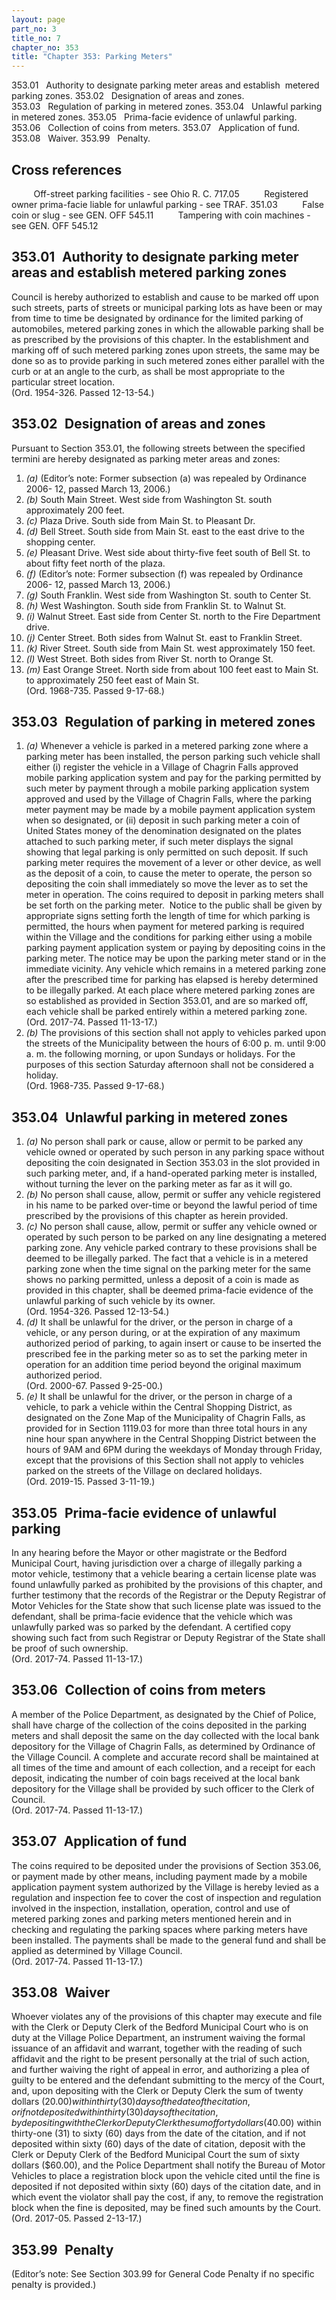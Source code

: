 ```yaml
---
layout: page
part_no: 3
title_no: 7
chapter_no: 353
title: "Chapter 353: Parking Meters"
---
```


353.01   Authority to designate parking meter areas and establish  metered
parking zones.
353.02   Designation of areas and zones.
353.03   Regulation of parking in metered zones.
353.04   Unlawful parking in metered zones.
353.05   Prima-facie evidence of unlawful parking.
353.06   Collection of coins from meters.
353.07   Application of fund.
353.08   Waiver.
353.99   Penalty.

## Cross references

         Off-street parking facilities - see Ohio R. C. 717.05
         Registered owner prima-facie liable for unlawful parking - see TRAF.
351.03
         False coin or slug - see GEN. OFF
545.11
         Tampering with coin machines - see GEN. OFF
545.12

## 353.01   Authority to designate parking meter areas and establish metered parking zones

Council is hereby authorized to establish and cause to be marked off upon
such streets, parts of streets or municipal parking lots as have been or may
from time to time be designated by ordinance for the limited parking of
automobiles, metered parking zones in which the allowable parking shall be as
prescribed by the provisions of this chapter. In the establishment and marking
off of such metered parking zones upon streets, the same may be done so as to
provide parking in such metered zones either parallel with the curb or at an
angle to the curb, as shall be most appropriate to the particular street
location.  
(Ord. 1954-326. Passed 12-13-54.)

## 353.02   Designation of areas and zones

Pursuant to Section 353.01, the following streets between the specified termini are hereby
designated as parking meter areas and zones:

1. _(a)_ (Editor’s note: Former subsection (a) was repealed by Ordinance 2006-
12, passed March 13, 2006.)
2. _(b)_ South Main Street. West side from Washington St. south approximately
200 feet.
3. _(c)_ Plaza Drive. South side from Main St. to Pleasant Dr.
4. _(d)_ Bell Street. South side from Main St. east to the east drive to the
shopping center.
5. _(e)_ Pleasant Drive. West side about thirty-five feet south of Bell St. to
about fifty feet north of the plaza.
6. _(f)_ (Editor’s note: Former subsection (f) was repealed by Ordinance 2006-
12, passed March 13, 2006.)
7. _(g)_ South Franklin. West side from Washington St. south to Center St.
8. _(h)_ West Washington. South side from Franklin St. to Walnut St.
9. _(i)_ Walnut Street. East side from Center St. north to the Fire Department
drive.
10. _(j)_ Center Street. Both sides from Walnut St. east to Franklin Street. 
11. _(k)_ River Street. South side from Main St. west approximately 150 feet.
12. _(l)_ West Street. Both sides from River St. north to Orange St.
13. _(m)_ East Orange Street. North side from about 100 feet east to Main St.
to approximately 250 feet east of Main St.  
(Ord. 1968-735. Passed 9-17-68.)

## 353.03   Regulation of parking in metered zones

1. _(a)_ Whenever a vehicle is parked in a metered parking zone where a parking
meter has been installed, the person parking such vehicle shall either (i)
register the vehicle in a Village of Chagrin Falls approved mobile parking
application system and pay for the parking permitted by such meter by payment
through a mobile parking application system approved and used by the Village of
Chagrin Falls, where the parking meter payment may be made by a mobile payment
application system when so designated, or (ii) deposit in such parking meter a
coin of United States money of the denomination designated on the plates
attached to such parking meter, if such meter displays the signal showing that
legal parking is only permitted on such deposit. If such parking meter
requires the movement of a lever or other device, as well as the deposit of a
coin, to cause the meter to operate, the person so depositing the coin shall
immediately so move the lever as to set the meter in operation. The coins
required to deposit in parking meters shall be set forth on the parking meter. 
Notice to the public shall be given by appropriate signs setting forth the
length of time for which parking is permitted, the hours when payment for
metered parking is required within the Village and the conditions for parking
either using a mobile parking payment application system or paying by
depositing coins in the parking meter. The notice may be upon the parking
meter stand or in the immediate vicinity. Any vehicle which remains in a
metered parking zone after the prescribed time for parking has elapsed is
hereby determined to be illegally parked. At each place where metered parking
zones are so established as provided in Section 353.01, and are so marked off, each vehicle shall be parked entirely within a
metered parking zone.  
(Ord. 2017-74. Passed 11-13-17.)
2. _(b)_ The provisions of this section shall not apply to vehicles parked upon
the streets of the Municipality between the hours of 6:00 p. m. until 9:00 a.
m. the following morning, or upon Sundays or holidays. For the purposes of this
section Saturday afternoon shall not be considered a holiday.  
(Ord. 1968-735. Passed 9-17-68.)

## 353.04   Unlawful parking in metered zones

1. _(a)_ No person shall park or cause, allow or permit to be parked any
vehicle owned or operated by such person in any parking space without
depositing the coin designated in Section 353.03 in the slot provided in such parking meter, and, if a hand-operated
parking meter is installed, without turning the lever on the parking meter as
far as it will go.
2. _(b)_ No person shall cause, allow, permit or suffer any vehicle registered
in his name to be parked over-time or beyond the lawful period of time
prescribed by the provisions of this chapter as herein provided. 
3. _(c)_ No person shall cause, allow, permit or suffer any vehicle owned or
operated by such person to be parked on any line designating a metered parking
zone. Any vehicle parked contrary to these provisions shall be deemed to be
illegally parked. The fact that a vehicle is in a metered parking zone when the
time signal on the parking meter for the same shows no parking permitted,
unless a deposit of a coin is made as provided in this chapter, shall be deemed
prima-facie evidence of the unlawful parking of such vehicle by its owner.  
(Ord. 1954-326. Passed 12-13-54.)
4. _(d)_ It shall be unlawful for the driver, or the person in charge of a
vehicle, or any person during, or at the expiration of any maximum authorized
period of parking, to again insert or cause to be inserted the prescribed fee
in the parking meter so as to set the parking meter in operation for an
addition time period beyond the original maximum authorized period.  
(Ord. 2000-67. Passed 9-25-00.)
5. _(e)_ It shall be unlawful for the driver, or the person in charge of a
vehicle, to park a vehicle within the Central Shopping District, as designated
on the Zone Map of the Municipality of Chagrin Falls, as provided for in
Section 1119.03 for more than three total hours in any nine hour span anywhere in the
Central Shopping District between the hours of 9AM and 6PM during the weekdays
of Monday through Friday, except that the provisions of this Section shall not
apply to vehicles parked on the streets of the Village on declared holidays.   
(Ord. 2019-15. Passed 3-11-19.)

## 353.05   Prima-facie evidence of unlawful parking

In any hearing before the Mayor or other magistrate or the Bedford Municipal
Court, having jurisdiction over a charge of illegally parking a motor vehicle,
testimony that a vehicle bearing a certain license plate was found unlawfully
parked as prohibited by the provisions of this chapter, and further testimony
that the records of the Registrar or the Deputy Registrar of Motor Vehicles for
the State show that such license plate was issued to the defendant, shall be
prima-facie evidence that the vehicle which was unlawfully parked was so parked
by the defendant. A certified copy showing such fact from such Registrar or
Deputy Registrar of the State shall be proof of such ownership.  
(Ord. 2017-74. Passed 11-13-17.)

## 353.06   Collection of coins from meters

A member of the Police Department, as designated by the Chief of Police,
shall have charge of the collection of the coins deposited in the parking
meters and shall deposit the same on the day collected with the local bank
depository for the Village of Chagrin Falls, as determined by Ordinance of the
Village Council. A complete and accurate record shall be maintained at all
times of the time and amount of each collection, and a receipt for each
deposit, indicating the number of coin bags received at the local bank
depository for the Village shall be provided by such officer to the Clerk of
Council.  
(Ord. 2017-74. Passed 11-13-17.)

## 353.07   Application of fund

The coins required to be deposited under the provisions of Section 353.06, or payment made by other means, including payment made by a mobile
application payment system authorized by the Village is hereby levied as a
regulation and inspection fee to cover the cost of inspection and regulation
involved in the inspection, installation, operation, control and use of metered
parking zones and parking meters mentioned herein and in checking and
regulating the parking spaces where parking meters have been installed. The
payments shall be made to the general fund and shall be applied as determined
by Village Council.  
(Ord. 2017-74. Passed 11-13-17.)

## 353.08   Waiver

Whoever violates any of the provisions of this chapter may execute and file
with the Clerk or Deputy Clerk of the Bedford Municipal Court who is on duty at
the Village Police Department, an instrument waiving the formal issuance of an
affidavit and warrant, together with the reading of such affidavit and the
right to be present personally at the trial of such action, and further waiving
the right of appeal in error, and authorizing a plea of guilty to be entered
and the defendant submitting to the mercy of the Court, and, upon depositing
with the Clerk or Deputy Clerk the sum of twenty dollars ($20.00) within thirty
(30) days of the date of the citation, or if not deposited within thirty (30)
days of the citation, by depositing with the Clerk or Deputy Clerk the sum of
forty dollars ($40.00) within thirty-one (31) to sixty (60) days from the date
of the citation, and if not deposited within sixty (60) days of the date of
citation, deposit with the Clerk or Deputy Clerk of the Bedford Municipal Court
the sum of sixty dollars ($60.00), and the Police Department shall notify the
Bureau of Motor Vehicles to place a registration block upon the vehicle cited
until the fine is deposited if not deposited within sixty (60) days of the
citation date, and in which event the violator shall pay the cost, if any, to
remove the registration block when the fine is deposited, may be fined such
amounts by the Court.  
(Ord. 2017-05. Passed 2-13-17.)

## 353.99   Penalty

(Editor’s note: See Section 303.99 for General Code Penalty if no specific penalty is provided.)
